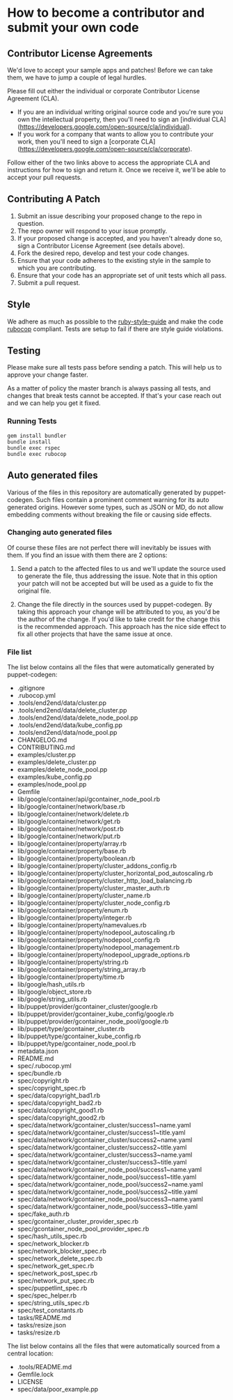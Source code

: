 # How to become a contributor and submit your own code

## Contributor License Agreements

We'd love to accept your sample apps and patches! Before we can take them, we
have to jump a couple of legal hurdles.

Please fill out either the individual or corporate Contributor License
Agreement (CLA).

  * If you are an individual writing original source code and you're sure you
    own the intellectual property, then you'll need to sign an [individual CLA]
    (https://developers.google.com/open-source/cla/individual).
  * If you work for a company that wants to allow you to contribute your work,
    then you'll need to sign a [corporate CLA]
    (https://developers.google.com/open-source/cla/corporate).

Follow either of the two links above to access the appropriate CLA and
instructions for how to sign and return it. Once we receive it, we'll
be able to accept your pull requests.

## Contributing A Patch

1. Submit an issue describing your proposed change to the repo in question.
1. The repo owner will respond to your issue promptly.
1. If your proposed change is accepted, and you haven't already done so, sign a
   Contributor License Agreement (see details above).
1. Fork the desired repo, develop and test your code changes.
1. Ensure that your code adheres to the existing style in the sample to which
   you are contributing.
1. Ensure that your code has an appropriate set of unit tests which all pass.
1. Submit a pull request.

## Style

We adhere as much as possible to the [ruby-style-guide][] and make the code
[rubocop][] compliant. Tests are setup to fail if there are style guide
violations.

## Testing

Please make sure all tests pass before sending a patch. This will help us to
approve your change faster.

As a matter of policy the master branch is always passing all tests, and changes
that break tests cannot be accepted. If that's your case reach out and we can
help you get it fixed.

### Running Tests

```
gem install bundler
bundle install
bundle exec rspec
bundle exec rubocop
```

## Auto generated files

Various of the files in this repository are automatically generated by
puppet-codegen. Such files contain a prominent comment warning for its
auto generated origins. However some types, such as JSON or MD, do not allow
embedding comments without breaking the file or causing side effects.

### Changing auto generated files

Of course these files are not perfect there will inevitably be issues with them.
If you find an issue with them there are 2 options:

1. Send a patch to the affected files to us and we'll update the source used to
   generate the file, thus addressing the issue. Note that in this option your
   patch will not be accepted but will be used as a guide to fix the original
   file.

2. Change the file directly in the sources used by puppet-codegen. By taking
   this approach your change will be attributed to you, as you'd be the author
   of the change. If you'd like to take credit for the change this is the
   recommended approach. This approach has the nice side effect to fix all other
   projects that have the same issue at once.

### File list

The list below contains all the files that were automatically generated by
puppet-codegen:

  * .gitignore
  * .rubocop.yml
  * .tools/end2end/data/cluster.pp
  * .tools/end2end/data/delete_cluster.pp
  * .tools/end2end/data/delete_node_pool.pp
  * .tools/end2end/data/kube_config.pp
  * .tools/end2end/data/node_pool.pp
  * CHANGELOG.md
  * CONTRIBUTING.md
  * examples/cluster.pp
  * examples/delete_cluster.pp
  * examples/delete_node_pool.pp
  * examples/kube_config.pp
  * examples/node_pool.pp
  * Gemfile
  * lib/google/container/api/gcontainer_node_pool.rb
  * lib/google/container/network/base.rb
  * lib/google/container/network/delete.rb
  * lib/google/container/network/get.rb
  * lib/google/container/network/post.rb
  * lib/google/container/network/put.rb
  * lib/google/container/property/array.rb
  * lib/google/container/property/base.rb
  * lib/google/container/property/boolean.rb
  * lib/google/container/property/cluster_addons_config.rb
  * lib/google/container/property/cluster_horizontal_pod_autoscaling.rb
  * lib/google/container/property/cluster_http_load_balancing.rb
  * lib/google/container/property/cluster_master_auth.rb
  * lib/google/container/property/cluster_name.rb
  * lib/google/container/property/cluster_node_config.rb
  * lib/google/container/property/enum.rb
  * lib/google/container/property/integer.rb
  * lib/google/container/property/namevalues.rb
  * lib/google/container/property/nodepool_autoscaling.rb
  * lib/google/container/property/nodepool_config.rb
  * lib/google/container/property/nodepool_management.rb
  * lib/google/container/property/nodepool_upgrade_options.rb
  * lib/google/container/property/string.rb
  * lib/google/container/property/string_array.rb
  * lib/google/container/property/time.rb
  * lib/google/hash_utils.rb
  * lib/google/object_store.rb
  * lib/google/string_utils.rb
  * lib/puppet/provider/gcontainer_cluster/google.rb
  * lib/puppet/provider/gcontainer_kube_config/google.rb
  * lib/puppet/provider/gcontainer_node_pool/google.rb
  * lib/puppet/type/gcontainer_cluster.rb
  * lib/puppet/type/gcontainer_kube_config.rb
  * lib/puppet/type/gcontainer_node_pool.rb
  * metadata.json
  * README.md
  * spec/.rubocop.yml
  * spec/bundle.rb
  * spec/copyright.rb
  * spec/copyright_spec.rb
  * spec/data/copyright_bad1.rb
  * spec/data/copyright_bad2.rb
  * spec/data/copyright_good1.rb
  * spec/data/copyright_good2.rb
  * spec/data/network/gcontainer_cluster/success1~name.yaml
  * spec/data/network/gcontainer_cluster/success1~title.yaml
  * spec/data/network/gcontainer_cluster/success2~name.yaml
  * spec/data/network/gcontainer_cluster/success2~title.yaml
  * spec/data/network/gcontainer_cluster/success3~name.yaml
  * spec/data/network/gcontainer_cluster/success3~title.yaml
  * spec/data/network/gcontainer_node_pool/success1~name.yaml
  * spec/data/network/gcontainer_node_pool/success1~title.yaml
  * spec/data/network/gcontainer_node_pool/success2~name.yaml
  * spec/data/network/gcontainer_node_pool/success2~title.yaml
  * spec/data/network/gcontainer_node_pool/success3~name.yaml
  * spec/data/network/gcontainer_node_pool/success3~title.yaml
  * spec/fake_auth.rb
  * spec/gcontainer_cluster_provider_spec.rb
  * spec/gcontainer_node_pool_provider_spec.rb
  * spec/hash_utils_spec.rb
  * spec/network_blocker.rb
  * spec/network_blocker_spec.rb
  * spec/network_delete_spec.rb
  * spec/network_get_spec.rb
  * spec/network_post_spec.rb
  * spec/network_put_spec.rb
  * spec/puppetlint_spec.rb
  * spec/spec_helper.rb
  * spec/string_utils_spec.rb
  * spec/test_constants.rb
  * tasks/README.md
  * tasks/resize.json
  * tasks/resize.rb

The list below contains all the files that were automatically sourced from a
central location:

  * .tools/README.md
  * Gemfile.lock
  * LICENSE
  * spec/data/poor_example.pp

[ruby-style-guide]: https://github.com/bbatsov/ruby-style-guide
[rubocop]: https://rubocop.readthedocs.io/en/latest/
